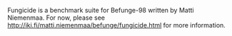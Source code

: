 Fungicide is a benchmark suite for Befunge-98 written by Matti
Niemenmaa. For now, please see
http://iki.fi/matti.niemenmaa/befunge/fungicide.html for
more information.
